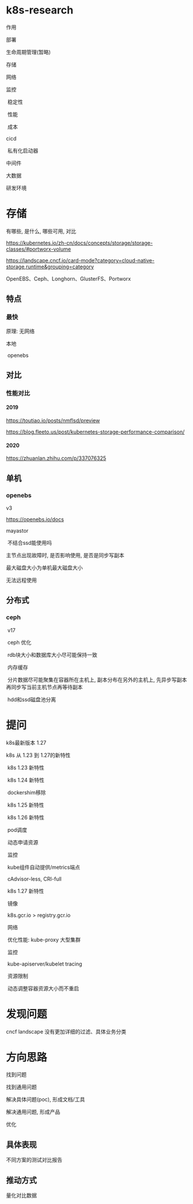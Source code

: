 # k8s-research
作用

部署

生命周期管理(暂略)

存储

网络

监控

​	稳定性

​	性能

​	成本

cicd

​	私有化启动器

中间件

大数据

研发环境



# 存储

有哪些, 是什么, 哪些可用, 对比

https://kubernetes.io/zh-cn/docs/concepts/storage/storage-classes/#portworx-volume

https://landscape.cncf.io/card-mode?category=cloud-native-storage,runtime&grouping=category



OpenEBS、Ceph、Longhorn、GlusterFS、Portworx

## 特点

### 最快

原理: 无网络

本地

​	openebs

## 对比

### 性能对比

#### 2019

https://toutiao.io/posts/nmflsd/preview

https://blog.fleeto.us/post/kubernetes-storage-performance-comparison/

#### 2020

https://zhuanlan.zhihu.com/p/337076325

## 单机

### openebs

v3

https://openebs.io/docs

mayastor

​	不结合ssd能使用吗

主节点出现故障时, 是否影响使用, 是否是同步写副本

最大磁盘大小为单机最大磁盘大小

无法远程使用

## 分布式

### ceph

​	v17

​	ceph 优化

​		rdb块大小和数据库大小尽可能保持一致

​		内存缓存

​		分片数据尽可能聚集在容器所在主机上, 副本分布在另外的主机上, 先异步写副本再同步写当前主机节点再等待副本

​		hdd和ssd磁盘池分离

# 提问

k8s最新版本 1.27

k8s 从 1.23 到 1.27的新特性

​	k8s 1.23 新特性

​	k8s 1.24 新特性

​		dockershim移除

​	k8s 1.25 新特性

​	k8s 1.26 新特性

​		pod调度

​			动态申请资源

​		监控

​			kube组件自动提供/metrics端点

​			cAdvisor-less, CRI-full

​	k8s 1.27 新特性

​		镜像

​			k8s.gcr.io > registry.gcr.io

​		网络

​			优化性能: kube-proxy 大型集群

​		监控

​			kube-apiserver/kubelet tracing

​		资源限制

​			动态调整容器资源大小而不重启







# 发现问题

cncf landscape 没有更加详细的过滤、具体业务分类



# 方向思路

找到问题

找到通用问题

解决具体问题(poc), 形成文档/工具

解决通用问题, 形成产品



优化

## 具体表现

不同方案的测试对比报告

## 推动方式

量化对比数据

